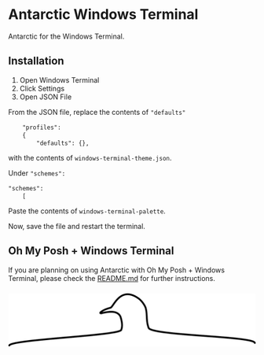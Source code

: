 # Antarctic Windows Terminal
Antarctic for the Windows Terminal.

## Installation 
1. Open Windows Terminal
2. Click Settings
3. Open JSON File

From the JSON file, replace the contents of `"defaults"` 

```pwsh
    "profiles": 
    {
        "defaults": {},
```

with the contents of `windows-terminal-theme.json`.

Under `"schemes":`

```pwsh
"schemes": 
    [
```
Paste the contents of `windows-terminal-palette`.

Now, save the file and restart the terminal.

## Oh My Posh + Windows Terminal
If you are planning on using Antarctic with Oh My Posh + Windows Terminal, please check the [README.md](https://github.com/AntarcticTheme/Oh-My-Posh#oh-my-posh--windows-terminal) for further instructions. 

<h3 align="center">
  <img src="https://github.com/AntarcticTheme/.github/blob/main/images/footer.png" alt="Footer"/><br/>
</h3>